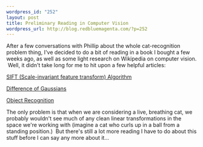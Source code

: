 ```yaml
--- 
wordpress_id: "252"
layout: post
title: Preliminary Reading in Computer Vision
wordpress_url: http://blog.redbluemagenta.com/?p=252
---
```

After a few conversations with Phillip about the whole cat-recognition problem thing, I've decided to do a bit of reading in a book I bought a few weeks ago, as well as some light research on Wikipedia on computer vision.  Well, it didn't take long for me to hit upon a few helpful articles:

<a href="http://en.wikipedia.org/wiki/Scale-invariant_feature_transform">SIFT (Scale-invariant feature transform) Algorithm</a>

<a href="http://en.wikipedia.org/wiki/Difference_of_Gaussians">Difference of Gaussians</a>

<a href="http://en.wikipedia.org/wiki/Object_recognition">Object Recognition</a>

The only problem is that when we are considering a live, breathing cat, we probably wouldn't see much of any clean linear transformations in the space we're working with (imagine a cat who curls up in a ball from a standing position.)  But there's still a lot more reading I have to do about this stuff before I can say any more about it...
